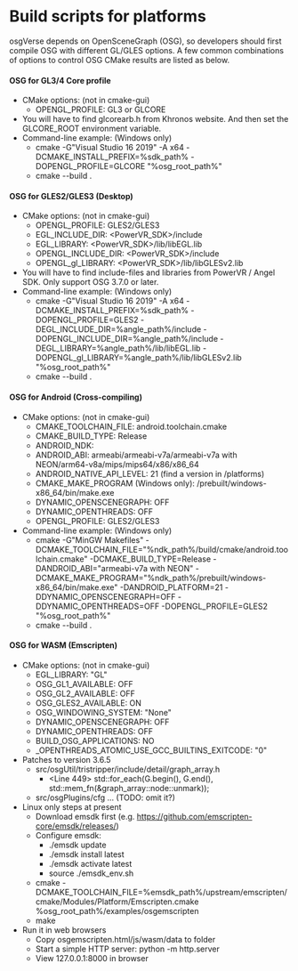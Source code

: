 # Build scripts for platforms
osgVerse depends on OpenSceneGraph (OSG), so developers should first compile OSG with different GL/GLES options. A few common combinations of options to control OSG CMake results are listed as below.

#### OSG for GL3/4 Core profile
* CMake options: (not in cmake-gui)
  * OPENGL_PROFILE: GL3 or GLCORE
* You will have to find glcorearb.h from Khronos website. And then set the GLCORE_ROOT environment variable.
* Command-line example: (Windows only)
  * cmake -G"Visual Studio 16 2019" -A x64 -DCMAKE_INSTALL_PREFIX=%sdk_path% -DOPENGL_PROFILE=GLCORE "%osg_root_path%"
  * cmake --build .

#### OSG for GLES2/GLES3 (Desktop)
* CMake options: (not in cmake-gui)
  * OPENGL_PROFILE: GLES2/GLES3
  * EGL_INCLUDE_DIR: <PowerVR_SDK>/include
  * EGL_LIBRARY: <PowerVR_SDK>/lib/libEGL.lib
  * OPENGL_INCLUDE_DIR: <PowerVR_SDK>/include
  * OPENGL_gl_LIBRARY: <PowerVR_SDK>/lib/libGLESv2.lib
* You will have to find include-files and libraries from PowerVR / Angel SDK. Only support OSG 3.7.0 or later.
* Command-line example: (Windows only)
  * cmake -G"Visual Studio 16 2019" -A x64 -DCMAKE_INSTALL_PREFIX=%sdk_path% -DOPENGL_PROFILE=GLES2 -DEGL_INCLUDE_DIR=%angle_path%/include -DOPENGL_INCLUDE_DIR=%angle_path%/include -DEGL_LIBRARY=%angle_path%/lib/libEGL.lib -DOPENGL_gl_LIBRARY=%angle_path%/lib/libGLESv2.lib "%osg_root_path%"
  * cmake --build .

#### OSG for Android (Cross-compiling)
* CMake options: (not in cmake-gui)
  * CMAKE_TOOLCHAIN_FILE: android.toolchain.cmake
  * CMAKE_BUILD_TYPE: Release
  * ANDROID_NDK: <Android NDK path>
  * ANDROID_ABI: armeabi/armeabi-v7a/armeabi-v7a with NEON/arm64-v8a/mips/mips64/x86/x86_64
  * ANDROID_NATIVE_API_LEVEL: 21 (find a version in <Android NDK path>/platforms)
  * CMAKE_MAKE_PROGRAM (Windows only): <Android NDK path>/prebuilt/windows-x86_64/bin/make.exe
  * DYNAMIC_OPENSCENEGRAPH: OFF
  * DYNAMIC_OPENTHREADS: OFF
  * OPENGL_PROFILE: GLES2/GLES3
* Command-line example: (Windows only)
  * cmake -G"MinGW Makefiles" -DCMAKE_TOOLCHAIN_FILE="%ndk_path%/build/cmake/android.toolchain.cmake" -DCMAKE_BUILD_TYPE=Release -DANDROID_ABI="armeabi-v7a with NEON" -DCMAKE_MAKE_PROGRAM="%ndk_path%/prebuilt/windows-x86_64/bin/make.exe" -DANDROID_PLATFORM=21 -DDYNAMIC_OPENSCENEGRAPH=OFF -DDYNAMIC_OPENTHREADS=OFF -DOPENGL_PROFILE=GLES2 "%osg_root_path%"
  * cmake --build .

#### OSG for WASM (Emscripten)
* CMake options: (not in cmake-gui)
  * EGL_LIBRARY: "GL"
  * OSG_GL1_AVAILABLE: OFF
  * OSG_GL2_AVAILABLE: OFF
  * OSG_GLES2_AVAILABLE: ON
  * OSG_WINDOWING_SYSTEM: "None"
  * DYNAMIC_OPENSCENEGRAPH: OFF
  * DYNAMIC_OPENTHREADS: OFF
  * BUILD_OSG_APPLICATIONS: NO
  * _OPENTHREADS_ATOMIC_USE_GCC_BUILTINS_EXITCODE: "0"
* Patches to version 3.6.5
  * src/osgUtil/tristripper/include/detail/graph_array.h
    * <Line 449> std::for_each(G.begin(), G.end(), std::mem_fn(&graph_array<N>::node::unmark));
  * src/osgPlugins/cfg ... (TODO: omit it?)
* Linux only steps at present
  * Download emsdk first (e.g. https://github.com/emscripten-core/emsdk/releases/)
  * Configure emsdk:
    * ./emsdk update
    * ./emsdk install latest
    * ./emsdk activate latest
    * source ./emsdk_env.sh
  * cmake -DCMAKE_TOOLCHAIN_FILE=%emsdk_path%/upstream/emscripten/cmake/Modules/Platform/Emscripten.cmake %osg_root_path%/examples/osgemscripten
  * make
* Run it in web browsers
  * Copy osgemscripten.html/js/wasm/data to folder
  * Start a simple HTTP server: python -m http.server
  * View 127.0.0.1:8000 in browser